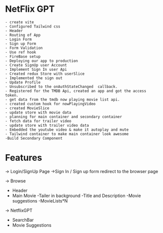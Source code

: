 # NetFlix GPT
    - create vite
    - Configured Tailwind css
    - Header
    - Routing of App
    - Login Form
    - Sign up Form
    - Form Validation
    - Use ref hook
    - FireBase setup
    - Deploying our app to production
    - Create SignUp user Account
    - Implement Sign In user Api
    - Created redux Store with userSlice
    - Implemented the sign out 
    - Update Profile
    - Unsubscribed to the onAuthStateChanged  callback.
    - Registered for the TMDB Api, created an app and got the access token.
    - get data from the tmdb now playing movie list api.
    - created custom hook for nowPlayingVideo
    - created MovieSlice
    - update store with movie data
    - planning for main container and secondary container
    - fetch data for trailer video
    - update store with trailer video data
    - Embedded the youtube video & make it autoplay and mute
    - Tailwind container to make main container look awesome
    -Build Secondary Component 

    

# Features

-> Login/SignUp Page
    ->Sign In / Sign up form
    redirect to the browser page

-> Browse
   - Header
   - Main Movie
          -Tailer in background
          -Title and Description
          -Movie suggestions
                 -MovieLists*N

-> NetflixGPT
   -  SearchBar
   -  Movie Suggestions


